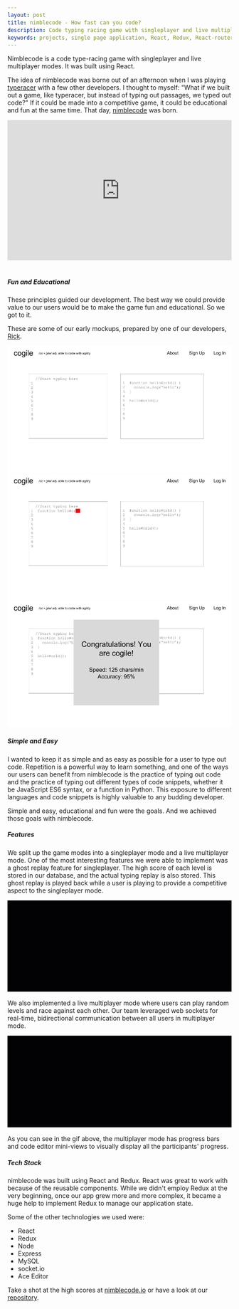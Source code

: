 ```yaml
---
layout: post
title: nimblecode - How fast can you code?
description: Code typing racing game with singleplayer and live multiplayer modes. Built in React/Redux.
keywords: projects, single page application, React, Redux, React-router, socket.io, Ace Editor, Node, Express, MySQL, Bootstrap, Google Material UI, nimblecode, nimblecode.io, coding, typing, racing, code typing, ghost replay
---
```


Nimblecode is a code type-racing game with singleplayer and live multiplayer modes. It was built using React.

The idea of nimblecode was borne out of an afternoon when I was playing <a href="http://play.typeracer.com/">typeracer</a> with a few other developers. I thought to myself: "What if we built out a game, like typeracer, but instead of typing out passages, we typed out code?" If it could be made into a competitive game, it could be educational and fun at the same time. That day, <a href="http://nimblecode.io">nimblecode</a> was born.

<div id="container">
  <iframe width="100%" height="315" src="https://www.youtube.com/embed/hVtSYTtRgIg" frameborder="0" allowfullscreen> </iframe>
</div>
<br>

<h5>Fun and Educational</h5>

These principles guided our development. The best way we could provide value to our users would be to make the game fun and educational. So we got to it.

These are some of our early mockups, prepared by one of our developers, <a href="http://www.rickyeh.com">Rick</a>.

![Mockup1](images/nimblecode/Cogile_Mockups_1.jpg "Mockup1")
![Mockup2](images/nimblecode/Cogile_Mockups_2.jpg "Mockup2")
![Mockup3](images/nimblecode/Cogile_Mockups_3.jpg "Mockup3")

<h5>Simple and Easy</h5>

I wanted to keep it as simple and as easy as possible for a user to type out code. Repetition is a powerful way to learn something, and one of the ways our users can benefit from nimblecode is the practice of typing out code and the practice of typing out different types of code snippets, whether it be JavaScript ES6 syntax, or a function in Python. This exposure to different languages and code snippets is highly valuable to any budding developer.

Simple and easy, educational and fun were the goals. And we achieved those goals with nimblecode.

<h5>Features</h5>

We split up the game modes into a singleplayer mode and a live multiplayer mode. One of the most interesting features we were able to implement was a ghost replay feature for singleplayer. The high score of each level is stored in our database, and the actual typing replay is also stored. This ghost replay is played back while a user is playing to provide a competitive aspect to the singleplayer mode.

![Singleplayer](images/nimblecode/nimblecode-single.gif "Singleplayer")

We also implemented a live multiplayer mode where users can play random levels and race against each other. Our team leveraged web sockets for real-time, bidirectional communication between all users in multiplayer mode.

![Multiplayer](images/nimblecode/nimblecode-multi.gif "Multiplayer")

As you can see in the gif above, the multiplayer mode has progress bars and code editor mini-views to visually display all the participants' progress.

<h5>Tech Stack</h5>

nimblecode was built using React and Redux. React was great to work with because of the reusable components. While we didn't employ Redux at the very beginning, once our app grew more and more complex, it became a huge help to implement Redux to manage our application state. 

Some of the other technologies we used were:
 
* React
* Redux
* Node
* Express
* MySQL
* socket.io
* Ace Editor

Take a shot at the high scores at <a href="http://nimblecode.io">nimblecode.io</a> or have a look at our <a href="https://github.com/nimblecode/nimblecode">repository</a>.

